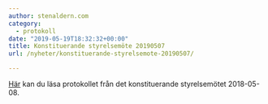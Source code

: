 ```yaml
---
author: stenaldern.com
category:
  - protokoll
date: "2019-05-19T18:32:32+00:00"
title: Konstituerande styrelsemöte 20190507
url: /nyheter/konstituerande-styrelsemote-20190507/

---
```

[Här](/wp-content/uploads/2019/05/konstituerandemote_20190507.pdf "Protokoll") kan du läsa protokollet från det konstituerande styrelsemötet 2018-05-08.
